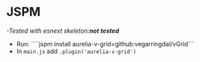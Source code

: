 # JSPM

 *-Tested with esnext skeleton:**not tested***
* Run: ````jspm install aurelia-v-grid=github:vegarringdal/vGrid```
* In ```main.js``` add ```.plugin('aurelia-v-grid')```